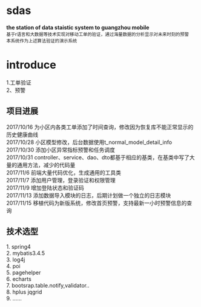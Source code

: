 # sdas
<b>the station of data staistic system to guangzhou mobile</b><br>
<small>基于r语言和大数据等技术实现对移动工单的验证，通过海量数据的分析显示对未来时刻的预警</small><br>
<small>本系统作为上述算法验证的演示系统</small><br>
<h1>introduce</h1>
1.工单验证<br>
2、预警<br>


<h2>项目进展</h2>
2017/10/16 为小区内各类工单添加了时间查询，修改因为恢复库不能正常显示的历史健康曲线<br>
2017/10/28 小区模型修改，后台数据使用t_normal_model_detail_info<br>
2017/10/30 添加小区异常指标预警和任务调度<br>
2017/10/31 controller、service、dao、dto都基于相应的基类，在基类中写了大量的通用方法，减少的代码量<br>
2017/11/6 前端大量代码优化，生成通用的工具类<br>
2017/11/7 添加用户管理，登录验证和权限管理<br> 
2017/11/9 增加登陆状态和验证码<br>
2017/11/13 添加数据导入模块的日志，后期计划做一个独立的日志模块<br>
2017/11/15 移植代码为新版系统，修改首页预警，支持最新一小时预警信息的查询<br>


<h2>技术选型</h2>
1. spring4<br>
2. mybatis3.4.5<br>
3. log4j<br>
4. poi<br>
5. pagehelper<br>
6. echarts<br>
7. bootsrap.table.notify,validator..<br>
8. hplus jqgrid<br>
9. ......

